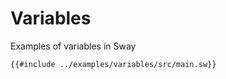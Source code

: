 # Variables

Examples of variables in Sway

```sway
{{#include ../examples/variables/src/main.sw}}
```